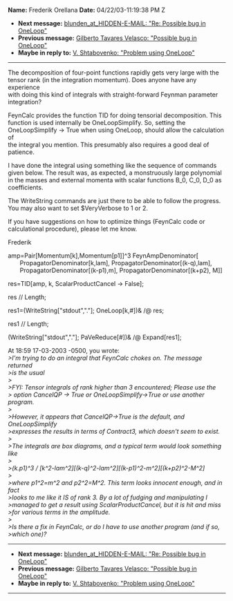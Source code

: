 **Name:** Frederik Orellana
**Date:** 04/22/03-11:19:38 PM Z

  - **Next message:** [blunden_at_HIDDEN-E-MAIL: "Re: Possible bug in
    OneLoop"](0131.html)
  - **Previous message:** [Gilberto Tavares Velasco: "Possible bug in
    OneLoop"](0129.html)
  - **Maybe in reply to:** [V. Shtabovenko: "Problem using
    OneLoop"](1333.html)

-----

The decomposition of four-point functions rapidly gets very large with
the  
tensor rank (in the integration momentum). Does anyone have any
experience  
with doing this kind of integrals with straight-forward Feynman
parameter  
integration?  

FeynCalc provides the function TID for doing tensorial decomposition.
This  
function is used internally be OneLoopSimplify. So, setting the  
OneLoopSimplify -\> True when using OneLoop, should allow the
calculation of  
the integral you mention. This presumably also requires a good deal of  
patience.  

I have done the integral using something like the sequence of commands  
given below. The result was, as expected, a monstruously large
polynomial  
in the masses and external momenta with scalar functions B\_0, C\_0,
D\_0 as  
coefficients.  

The WriteString commands are just there to be able to follow the
progress.  
You may also want to set $VeryVerbose to 1 or 2.  

If you have suggestions on how to optimize things (FeynCalc code or  
calculational procedure), please let me know.  

Frederik  

amp=Pair[Momentum[k],Momentum[p1]]^3
FeynAmpDenominator[  
       PropagatorDenominator[k,lam],
PropagatorDenominator[(k-q),lam],  
       PropagatorDenominator[(k-p1),m],
PropagatorDenominator[(k+p2), M]]  

res=TID[amp, k, ScalarProductCancel -\> False];  

res // Length;  

res1=(WriteString["stdout","."]; OneLoop[k,\#])& /@
res;  

res1 // Length;  

(WriteString["stdout","."]; PaVeReduce[\#])& /@
Expand[res1];  

At 18:59 17-03-2003 -0500, you wrote:  
*\>I'm trying to do an integral that FeynCalc chokes on. The message
returned*  
*\>is the usual*  
*\>*  
*\>FYI: Tensor integrals of rank higher than 3 encountered; Please use
the*  
*\> option CancelQP -\> True or OneLoopSimplify-\>True or use another
program.*  
*\>*  
*\>However, it appears that CancelQP-\>True is the default, and
OneLoopSimplify*  
*\>expresses the results in terms of Contract3, which doesn't seem to
exist.*  
*\>*  
*\>The integrals are box diagrams, and a typical term would look
something like*  
*\>*  
*\>(k.p1)^3 /
[k^2-lam^2][(k-q)^2-lam^2][(k-p1)^2-m^2][(k+p2)^2-M^2]*  
*\>*  
*\>where p1^2=m^2 and p2^2=M^2. This term looks innocent enough, and in
fact*  
*\>looks to me like it IS of rank 3. By a lot of fudging and
manipulating I*  
*\>managed to get a result using ScalarProductCancel, but it is hit and
miss*  
*\>for various terms in the amplitude.*  
*\>*  
*\>Is there a fix in FeynCalc, or do I have to use another program (and
if so,*  
*\>which one)?*  

-----

  - **Next message:** [blunden_at_HIDDEN-E-MAIL: "Re: Possible bug in
    OneLoop"](0131.html)
  - **Previous message:** [Gilberto Tavares Velasco: "Possible bug in
    OneLoop"](0129.html)
  - **Maybe in reply to:** [V. Shtabovenko: "Problem using
    OneLoop"](1333.html)

-----


